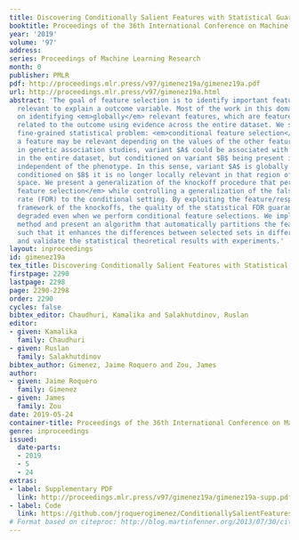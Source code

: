 ```yaml
---
title: Discovering Conditionally Salient Features with Statistical Guarantees
booktitle: Proceedings of the 36th International Conference on Machine Learning
year: '2019'
volume: '97'
address: 
series: Proceedings of Machine Learning Research
month: 0
publisher: PMLR
pdf: http://proceedings.mlr.press/v97/gimenez19a/gimenez19a.pdf
url: http://proceedings.mlr.press/v97/gimenez19a.html
abstract: 'The goal of feature selection is to identify important features that are
  relevant to explain a outcome variable. Most of the work in this domain has focused
  on identifying <em>globally</em> relevant features, which are features that are
  related to the outcome using evidence across the entire dataset. We study a more
  fine-grained statistical problem: <em>conditional feature selection</em>, where
  a feature may be relevant depending on the values of the other features. For example
  in genetic association studies, variant $A$ could be associated with the phenotype
  in the entire dataset, but conditioned on variant $B$ being present it might be
  independent of the phenotype. In this sense, variant $A$ is globally relevant, but
  conditioned on $B$ it is no longer locally relevant in that region of the feature
  space. We present a generalization of the knockoff procedure that performs <em>conditional
  feature selection</em> while controlling a generalization of the false discovery
  rate (FDR) to the conditional setting. By exploiting the feature/response model-free
  framework of the knockoffs, the quality of the statistical FDR guarantee is not
  degraded even when we perform conditional feature selections. We implement this
  method and present an algorithm that automatically partitions the feature space
  such that it enhances the differences between selected sets in different regions,
  and validate the statistical theoretical results with experiments.'
layout: inproceedings
id: gimenez19a
tex_title: Discovering Conditionally Salient Features with Statistical Guarantees
firstpage: 2290
lastpage: 2298
page: 2290-2298
order: 2290
cycles: false
bibtex_editor: Chaudhuri, Kamalika and Salakhutdinov, Ruslan
editor:
- given: Kamalika
  family: Chaudhuri
- given: Ruslan
  family: Salakhutdinov
bibtex_author: Gimenez, Jaime Roquero and Zou, James
author:
- given: Jaime Roquero
  family: Gimenez
- given: James
  family: Zou
date: 2019-05-24
container-title: Proceedings of the 36th International Conference on Machine Learning
genre: inproceedings
issued:
  date-parts:
  - 2019
  - 5
  - 24
extras:
- label: Supplementary PDF
  link: http://proceedings.mlr.press/v97/gimenez19a/gimenez19a-supp.pdf
- label: Code
  link: https://github.com/jroquerogimenez/ConditionallySalientFeatures
# Format based on citeproc: http://blog.martinfenner.org/2013/07/30/citeproc-yaml-for-bibliographies/
---
```

